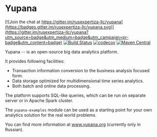 # Yupana

[![Join the chat at https://gitter.im/rusexpertiza-llc/yupana](https://badges.gitter.im/rusexpertiza-llc/yupana.svg)](https://gitter.im/rusexpertiza-llc/yupana?utm_source=badge&utm_medium=badge&utm_campaign=pr-badge&utm_content=badge)
[![Build Status](https://github.com/rusexpertiza-llc/yupana/actions/workflows/ci.yml/badge.svg)](https://github.com/rusexpertiza-llc/yupana/actions/workflows/ci.yml)
[![codecov](https://codecov.io/gh/rusexpertiza-llc/yupana/branch/master/graph/badge.svg)](https://codecov.io/gh/rusexpertiza-llc/yupana)
[![Maven Central](https://maven-badges.herokuapp.com/maven-central/org.yupana/yupana-core_2.12/badge.svg)](https://maven-badges.herokuapp.com/maven-central/org.yupana/yupana-core_2.12)

Yupana -- is an open-source big data analytics platform.

It provides following facilities:
 - Transaction information conversion to the business analysis focused form.
 - Data storage optimized for multidimensional time series analytics.
 - Both batch and online data processing.

The platform supports SQL-like queries, which can be run on separate server or in Apache Spark cluster.

The `yupana-examples` module can be used as a starting point for your own analytics solution for the real world problems.

You can find more information at www.yupana.org (currently only in Russian).

